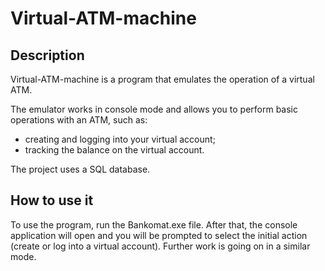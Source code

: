 # Virtual-ATM-machine

## Description
Virtual-ATM-machine is a program that emulates the operation of a virtual ATM.

The emulator works in console mode and allows you to perform basic operations with an ATM, such as:
- creating and logging into your virtual account;
- tracking the balance on the virtual account.

The project uses a SQL database.

## How to use it
To use the program, run the Bankomat.exe file. After that, the console application will open and you will be prompted to select the initial action (create or log into a virtual account). Further work is going on in a similar mode.
